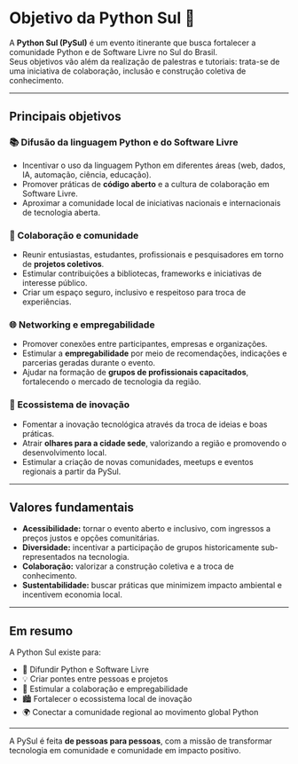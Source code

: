 # Objetivo da Python Sul 🎯

A **Python Sul (PySul)** é um evento itinerante que busca fortalecer a comunidade Python e de Software Livre no Sul do Brasil.  
Seus objetivos vão além da realização de palestras e tutoriais: trata-se de uma iniciativa de colaboração, inclusão e construção coletiva de conhecimento.

---

## Principais objetivos

### 📚 Difusão da linguagem Python e do Software Livre
- Incentivar o uso da linguagem Python em diferentes áreas (web, dados, IA, automação, ciência, educação).  
- Promover práticas de **código aberto** e a cultura de colaboração em Software Livre.  
- Aproximar a comunidade local de iniciativas nacionais e internacionais de tecnologia aberta.  

### 🤝 Colaboração e comunidade
- Reunir entusiastas, estudantes, profissionais e pesquisadores em torno de **projetos coletivos**.  
- Estimular contribuições a bibliotecas, frameworks e iniciativas de interesse público.  
- Criar um espaço seguro, inclusivo e respeitoso para troca de experiências.  

### 🌐 Networking e empregabilidade
- Promover conexões entre participantes, empresas e organizações.  
- Estimular a **empregabilidade** por meio de recomendações, indicações e parcerias geradas durante o evento.  
- Ajudar na formação de **grupos de profissionais capacitados**, fortalecendo o mercado de tecnologia da região.  

### 🚀 Ecossistema de inovação
- Fomentar a inovação tecnológica através da troca de ideias e boas práticas.  
- Atrair **olhares para a cidade sede**, valorizando a região e promovendo o desenvolvimento local.  
- Estimular a criação de novas comunidades, meetups e eventos regionais a partir da PySul.  

---

## Valores fundamentais
- **Acessibilidade:** tornar o evento aberto e inclusivo, com ingressos a preços justos e opções comunitárias.  
- **Diversidade:** incentivar a participação de grupos historicamente sub-representados na tecnologia.  
- **Colaboração:** valorizar a construção coletiva e a troca de conhecimento.  
- **Sustentabilidade:** buscar práticas que minimizem impacto ambiental e incentivem economia local.  

---

## Em resumo
A Python Sul existe para:
- 📢 Difundir Python e Software Livre  
- 💡 Criar pontes entre pessoas e projetos  
- 🤝 Estimular a colaboração e empregabilidade  
- 🏙️ Fortalecer o ecossistema local de inovação  
- 🌍 Conectar a comunidade regional ao movimento global Python  

---

A PySul é feita **de pessoas para pessoas**, com a missão de transformar tecnologia em comunidade e comunidade em impacto positivo.
